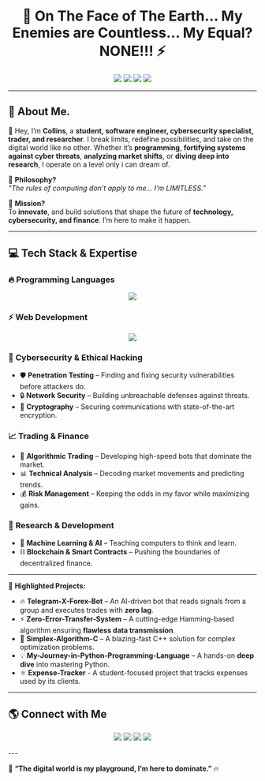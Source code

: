 <h1 align="center">🚀 On The Face of The Earth... My Enemies are Countless... My Equal? NONE!!! ⚡</h1>
<p align="center">
  <img src="https://img.shields.io/badge/Coding-Limitless-blue?style=for-the-badge" />
  <img src="https://img.shields.io/badge/Cybersecurity-Fortified-green?style=for-the-badge" />
  <img src="https://img.shields.io/badge/Trading-Strategic-black?style=for-the-badge" />
  <img src="https://img.shields.io/badge/Research-Relentless-red?style=for-the-badge" />
</p>

---

## 🧠 About Me.

👋 Hey, I’m **Collins**, a **student, software engineer, cybersecurity specialist, trader, and researcher**. I break limits, redefine possibilities, and take on the digital world like no other. Whether it’s **programming**, **fortifying systems against cyber threats**, **analyzing market shifts**, or **diving deep into research**, I operate on a level only i can dream of.

🚀 **Philosophy?**  
_"The rules of computing don’t apply to me… I’m LIMITLESS."_

🎯 **Mission?**  
To **innovate**, and build solutions that shape the future of **technology, cybersecurity, and finance**. I’m here to make it happen.

---

## 💻 Tech Stack & Expertise

### 🔥 **Programming Languages**
<p align="center">
  <img src="https://skillicons.dev/icons?i=python,c,cpp,java,js,html,css"/>
</p>

### ⚡ **Web Development**
<p align="center">
  <img src="https://skillicons.dev/icons?i=react,nodejs,express,django,flask"/>
</p>

### 🔐 **Cybersecurity & Ethical Hacking**
- 🛡️ **Penetration Testing** – Finding and fixing security vulnerabilities before attackers do.  
- 🔒 **Network Security** – Building unbreachable defenses against threats.  
- 🔑 **Cryptography** – Securing communications with state-of-the-art encryption.  
<!-- - 🕵🏽‍♂️ **Digital Forensics** – Unmasking cyber attacks and tracking digital footprints. -->  

### 📈 **Trading & Finance**
- 🤖 **Algorithmic Trading** – Developing high-speed bots that dominate the market.  
- 📊 **Technical Analysis** – Decoding market movements and predicting trends.  
- 💰 **Risk Management** – Keeping the odds in my favor while maximizing gains.  

### 🧪 **Research & Development**
- 🤖 **Machine Learning & AI** – Teaching computers to think and learn.  
- ⛓ **Blockchain & Smart Contracts** – Pushing the boundaries of decentralized finance.  
<!-- ⚛️ **Quantum Computing** – Exploring the next frontier of computing power.-->  

---

🚀 **Highlighted Projects:**
- 🔥 **Telegram-X-Forex-Bot** – An AI-driven bot that reads signals from a group and executes trades with **zero lag**.  
- ⚡ **Zero-Error-Transfer-System** – A cutting-edge Hamming-based algorithm ensuring **flawless data transmission**.  
- 🚀 **Simplex-Algorithm-C** – A blazing-fast C++ solution for complex optimization problems.  
- 💡 **My-Journey-in-Python-Programming-Language** – A hands-on **deep dive** into mastering Python.
- ⚛️ **Expense-Tracker** - A student-focused project that tracks expenses used by its clients.

---
<!--
## 📊 **GitHub Stats & Activity**

<p align="center">
<!--  <img src="https://github-readme-stats.vercel.app/api?username=Contractor-x&show_icons=true&theme=matrix" alt="GitHub Stats" /> 
<img src="https://github-readme-streak-stats.herokuapp.com/?user=Contractor-x&theme=matrix" alt="GitHub Streaks"/> 
<img src="https://github-readme-stats.vercel.app/api/top-langs/?username=Contractor-x&layout=compact&theme=matrix" alt="Top Languages" 
</p>
-->


## 🌎 **Connect with Me**
<p align="center">
  <a href="mailto:dada4ash@gmail.com"><img src="https://img.shields.io/badge/Gmail-D14836?style=for-the-badge&logo=gmail&logoColor=white"/></a>
  <a href="https://twitter.com/Con_tractorX"><img src="https://img.shields.io/badge/Twitter-1DA1F2?style=for-the-badge&logo=twitter&logoColor=white"/></a>
 <a href="https://linkedin.com/in/yourprofile"><img src="https://img.shields.io/badge/LinkedIn-0077B5?style=for-the-badge&logo=linkedin&logoColor=white"/></a>
  <a href="https://discord.com/x_contractor_x"><img src="https://img.shields.io/badge/Discord-5865F2?style=for-the-badge&logo=discord&logoColor=white"/></a>
</p>
<!-- Hello dude wassup how far dont quit. you are unique -->
---

🚀 **“The digital world is my playground, I’m here to dominate.”** 🔥

<!-- AES-256 Encryption Key

ZtYw8tD#L!a9E2rPbV4@X5cK7FgMq%Tz

⚠ Keep this key secure — it's required to decrypt the credentials.-->

<!-- 1234567891012345 -->
